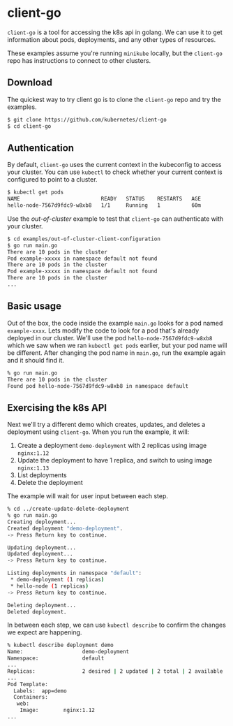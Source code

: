 # client-go
`client-go` is a tool for accessing the k8s api in golang. We can use it to get information about pods, deployments, and any other types of resources.

These examples assume you're running `minikube` locally, but the `client-go` repo has instructions to connect to other clusters.

## Download
The quickest way to try client go is to clone the `client-go` repo and try the examples.

```sh
$ git clone https://github.com/kubernetes/client-go
$ cd client-go
```

## Authentication
By default, `client-go` uses the current context in the kubeconfig to access your cluster. You can use `kubectl` to check whether your current context is configured to point to a cluster.

```sh
$ kubectl get pods
NAME                          READY   STATUS    RESTARTS   AGE
hello-node-7567d9fdc9-w8xb8   1/1     Running   1          60m
```

Use the *out-of-cluster* example to test that `client-go` can authenticate with your cluster.

```sh
$ cd examples/out-of-cluster-client-configuration
$ go run main.go
There are 10 pods in the cluster
Pod example-xxxxx in namespace default not found
There are 10 pods in the cluster
Pod example-xxxxx in namespace default not found
There are 10 pods in the cluster
...
```

## Basic usage
Out of the box, the code inside the example `main.go` looks for a pod named `example-xxxx`. Lets modify the code to look for a pod that's already deployed in our cluster. We'll use the pod `hello-node-7567d9fdc9-w8xb8` which we saw when we ran `kubectl get pods` earlier, but your pod name will be different. After changing the pod name in `main.go`, run the example again and it should find it.

```sh
% go run main.go
There are 10 pods in the cluster
Found pod hello-node-7567d9fdc9-w8xb8 in namespace default
```

## Exercising the k8s API
Next we'll try a different demo which creates, updates, and deletes a deployment using `client-go`. When you run the example, it will:
1. Create a deployment `demo-deployment` with 2 replicas using image `nginx:1.12`
2. Update the deployment to have 1 replica, and switch to using image `nginx:1.13`
3. List deployments
4. Delete the deployment

The example will wait for user input between each step.

```sh
% cd ../create-update-delete-deployment
% go run main.go
Creating deployment...
Created deployment "demo-deployment".
-> Press Return key to continue.

Updating deployment...
Updated deployment...
-> Press Return key to continue.

Listing deployments in namespace "default":
 * demo-deployment (1 replicas)
 * hello-node (1 replicas)
-> Press Return key to continue.

Deleting deployment...
Deleted deployment.
```

In between each step, we can use `kubectl describe` to confirm the changes we expect are happening.

```sh
% kubectl describe deployment demo
Name:                   demo-deployment
Namespace:              default
...
Replicas:               2 desired | 2 updated | 2 total | 2 available | 0 unavailable
...
Pod Template:
  Labels:  app=demo
  Containers:
   web:
    Image:        nginx:1.12
...
```


